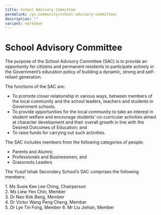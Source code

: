 ```yaml
---
title: School Advisory Committee
permalink: /yi-community/school-advisory-committee/
description: ""
variant: markdown
---
```

# **School Advisory Committee**

The purpose of the School Advisory Committee (SAC) is to provide an opportunity for citizens and permanent residents to participate actively in the Government’s education policy of building a dynamic, strong and self-reliant generation.

The functions of the SAC are:

*   To promote closer relationship in various ways, between members of the local community and the school leaders, teachers and students in Government schools.
*   To provide opportunities for the local community to take an interest in student welfare and encourage students’ co-curricular activities aimed at character development and their overall growth in line with the Desired Outcomes of Education; and
*   To raise funds for carrying out such activities.

The SAC includes members from the following categories of people:

*   Parents and Alumni;
*   Professionals and Businessmen; and
*   Grassroots Leaders

  

The Yusof Ishak Secondary School’s SAC comprises the following members:

1\. Ms Susie Kee Lee Ching, Chairperson   
2\. Ms Liew Yen Chin, Member   
3\. Dr Neo Kok Beng, Member   
4\. Dr Victor Wang Peng Cheng, Member   
5\. Dr Lye Tin Fong, Member
6\. Mr Liu Jiehan, Member